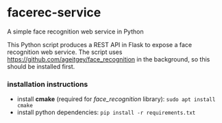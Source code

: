 # facerec-service
A simple face recognition web service in Python

This Python script produces a REST API in Flask to expose a face recognition web service.
The script uses https://github.com/ageitgey/face_recognition in the background, so this should be installed first.

### installation instructions
* install **cmake** (required for *face_recognition* library): `sudo apt install cmake` 
* install python dependencies: `pip install -r requirements.txt`
